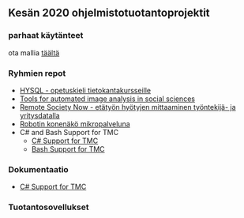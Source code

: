## Kesän 2020 ohjelmistotuotantoprojektit

### parhaat käytänteet

ota mallia [täältä](https://github.com/ohtu-ohjaajat/OhTuHistory/blob/master/reference.md)

### Ryhmien repot

- [HYSQL - opetuskieli tietokantakursseille](https://github.com/hy-sql/project-info)
- [Tools for automated image analysis in social sciences](https://github.com/duck-duck-tag/duck-duck-tag)
- [Remote Society Now - etätyön hyötyjen mittaaminen työntekijä- ja yritysdatalla](https://github.com/RemoteSocietyNow-ohtu/remotesocietynow)
- [Robotin konenäkö mikropalveluna](https://github.com/Konenako/Ohtuprojekti-kesa2020)
- C# and Bash Support for TMC
  - [C# Support for TMC](https://github.com/TMC-C)
  - [Bash Support for TMC](https://github.com/tmc-bash)

### Dokumentaatio
- [C# Support for TMC](https://github.com/TMC-C/tmcc-documentation)

### Tuotantosovellukset
